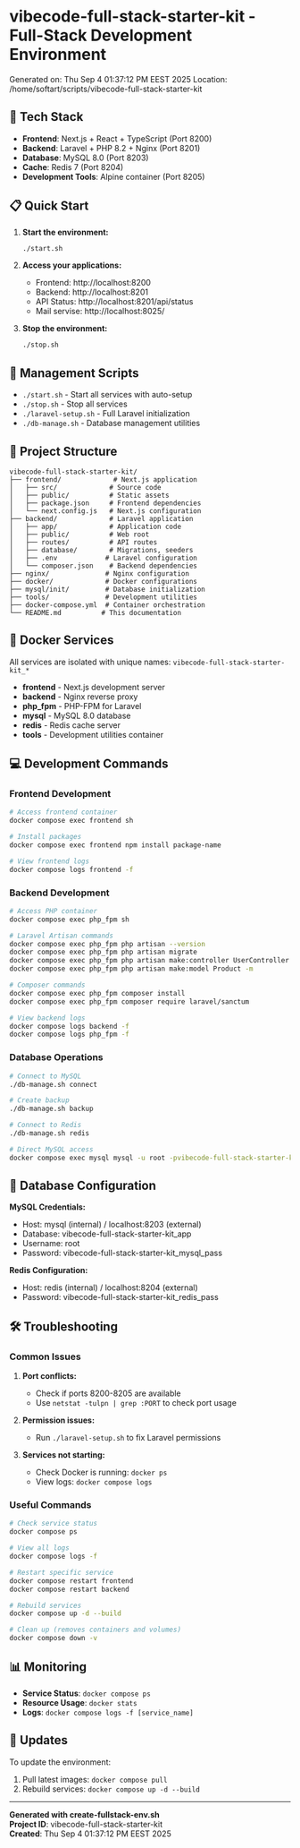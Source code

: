 # vibecode-full-stack-starter-kit - Full-Stack Development Environment

Generated on: Thu Sep 4 01:37:12 PM EEST 2025
Location: /home/softart/scripts/vibecode-full-stack-starter-kit

## 🚀 Tech Stack

-   **Frontend**: Next.js + React + TypeScript (Port 8200)
-   **Backend**: Laravel + PHP 8.2 + Nginx (Port 8201)
-   **Database**: MySQL 8.0 (Port 8203)
-   **Cache**: Redis 7 (Port 8204)
-   **Development Tools**: Alpine container (Port 8205)

## 📋 Quick Start

1. **Start the environment:**

    ```bash
    ./start.sh
    ```

2. **Access your applications:**

    - Frontend: http://localhost:8200
    - Backend: http://localhost:8201
    - API Status: http://localhost:8201/api/status
    - Mail servise: http://localhost:8025/

3. **Stop the environment:**
    ```bash
    ./stop.sh
    ```

## 🔧 Management Scripts

-   `./start.sh` - Start all services with auto-setup
-   `./stop.sh` - Stop all services
-   `./laravel-setup.sh` - Full Laravel initialization
-   `./db-manage.sh` - Database management utilities

## 📁 Project Structure

```
vibecode-full-stack-starter-kit/
├── frontend/             # Next.js application
│   ├── src/             # Source code
│   ├── public/          # Static assets
│   ├── package.json     # Frontend dependencies
│   └── next.config.js   # Next.js configuration
├── backend/             # Laravel application
│   ├── app/             # Application code
│   ├── public/          # Web root
│   ├── routes/          # API routes
│   ├── database/        # Migrations, seeders
│   ├── .env            # Laravel configuration
│   └── composer.json    # Backend dependencies
├── nginx/              # Nginx configuration
├── docker/             # Docker configurations
├── mysql/init/         # Database initialization
├── tools/              # Development utilities
├── docker-compose.yml  # Container orchestration
└── README.md          # This documentation
```

## 🐳 Docker Services

All services are isolated with unique names: `vibecode-full-stack-starter-kit_*`

-   **frontend** - Next.js development server
-   **backend** - Nginx reverse proxy
-   **php_fpm** - PHP-FPM for Laravel
-   **mysql** - MySQL 8.0 database
-   **redis** - Redis cache server
-   **tools** - Development utilities container

## 💻 Development Commands

### Frontend Development

```bash
# Access frontend container
docker compose exec frontend sh

# Install packages
docker compose exec frontend npm install package-name

# View frontend logs
docker compose logs frontend -f
```

### Backend Development

```bash
# Access PHP container
docker compose exec php_fpm sh

# Laravel Artisan commands
docker compose exec php_fpm php artisan --version
docker compose exec php_fpm php artisan migrate
docker compose exec php_fpm php artisan make:controller UserController
docker compose exec php_fpm php artisan make:model Product -m

# Composer commands
docker compose exec php_fpm composer install
docker compose exec php_fpm composer require laravel/sanctum

# View backend logs
docker compose logs backend -f
docker compose logs php_fpm -f
```

### Database Operations

```bash
# Connect to MySQL
./db-manage.sh connect

# Create backup
./db-manage.sh backup

# Connect to Redis
./db-manage.sh redis

# Direct MySQL access
docker compose exec mysql mysql -u root -pvibecode-full-stack-starter-kit_mysql_pass vibecode-full-stack-starter-kit_app
```

## 🔐 Database Configuration

**MySQL Credentials:**

-   Host: mysql (internal) / localhost:8203 (external)
-   Database: vibecode-full-stack-starter-kit_app
-   Username: root
-   Password: vibecode-full-stack-starter-kit_mysql_pass

**Redis Configuration:**

-   Host: redis (internal) / localhost:8204 (external)
-   Password: vibecode-full-stack-starter-kit_redis_pass

## 🛠️ Troubleshooting

### Common Issues

1. **Port conflicts:**

    - Check if ports 8200-8205 are available
    - Use `netstat -tulpn | grep :PORT` to check port usage

2. **Permission issues:**

    - Run `./laravel-setup.sh` to fix Laravel permissions

3. **Services not starting:**
    - Check Docker is running: `docker ps`
    - View logs: `docker compose logs`

### Useful Commands

```bash
# Check service status
docker compose ps

# View all logs
docker compose logs -f

# Restart specific service
docker compose restart frontend
docker compose restart backend

# Rebuild services
docker compose up -d --build

# Clean up (removes containers and volumes)
docker compose down -v
```

## 📊 Monitoring

-   **Service Status**: `docker compose ps`
-   **Resource Usage**: `docker stats`
-   **Logs**: `docker compose logs -f [service_name]`

## 🔄 Updates

To update the environment:

1. Pull latest images: `docker compose pull`
2. Rebuild services: `docker compose up -d --build`

---

**Generated with create-fullstack-env.sh**  
**Project ID**: vibecode-full-stack-starter-kit  
**Created**: Thu Sep 4 01:37:12 PM EEST 2025
